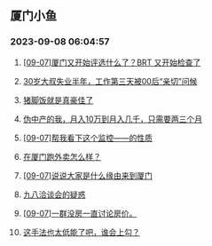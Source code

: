 ## 厦门小鱼 
### 2023-09-08 06:04:57

1. [[09-07]厦门又开始评选什么了？BRT 又开始检查了](http://bbs.xmfish.com/read-htm-tid-18067575.html)

2. [30岁大叔失业半年，工作第三天被00后“亲切”问候](http://bbs.xmfish.com/read-htm-tid-18067745.html)

3. [猪脚饭就是真豪佳了](http://bbs.xmfish.com/read-htm-tid-18067831.html)

4. [伪中产的我，月入10万到月入几千，只需要两三个月](http://bbs.xmfish.com/read-htm-tid-18067776.html)

5. [[09-07]帮我看下这个监控——的性质](http://bbs.xmfish.com/read-htm-tid-18067883.html)

6. [在厦门跑外卖怎么样？](http://bbs.xmfish.com/read-htm-tid-18067679.html)

7. [[09-07]说说大家是什么缘由来到厦门](http://bbs.xmfish.com/read-htm-tid-18067843.html)

8. [九八洽谈会的疑惑](http://bbs.xmfish.com/read-htm-tid-18067775.html)

9. [[09-07]一群没房一直讨论房价。](http://bbs.xmfish.com/read-htm-tid-18067839.html)

10. [这手法也太低能了吧，谁会上勾？](http://bbs.xmfish.com/read-htm-tid-18067571.html)

